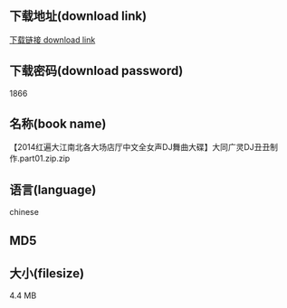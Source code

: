 ## 下载地址(download link)
[下载链接 download link](https://tutu365.netlify.app/?s=%E3%80%902014%E7%BA%A2%E9%81%8D%E5%A4%A7%E6%B1%9F%E5%8D%97%E5%8C%97%E5%90%84%E5%A4%A7%E5%9C%BA%E5%BA%97%E5%8E%85%E4%B8%AD%E6%96%87%E5%85%A8%E5%A5%B3%E5%A3%B0DJ%E8%88%9E%E6%9B%B2%E5%A4%A7%E7%A2%9F%E3%80%91%E5%A4%A7%E5%90%8C%E5%B9%BF%E7%81%B5DJ%E4%B8%91%E4%B8%91%E5%88%B6%E4%BD%9C.part01.zip)

## 下载密码(download password)
1866

## 名称(book name)
【2014红遍大江南北各大场店厅中文全女声DJ舞曲大碟】大同广灵DJ丑丑制作.part01.zip.zip

## 语言(language)
chinese

## MD5


## 大小(filesize)
4.4 MB
